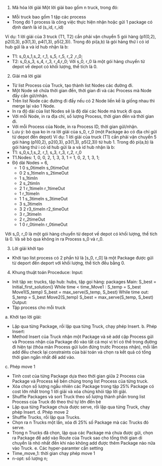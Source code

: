 1.	Mã hóa lời giải
Một lời giải bao gồm n truck, trong đó:
-	Mỗi truck bao gồm 1 tập các process
-	Trong đó 1 process là công việc thực hiện nhận hoặc gửi 1 package có định danh là id (s_id, r_id)

Ví dụ: 1 lời giải của 3 truck (T1, T2) cần phải vận chuyển 5 gói hàng (p1(0,2), p2(0,3), p3(1,3), p4(1,3), p5(2,3)). Trong đó pi(a,b) là gói hàng thứ i có id hub gửi là a và id hub nhận là b:
-	T1: s_0,s_1,s_2, r_1, s_5, r_5, r_2 ,r_0;
-	T2: s_0,s_3, s_4, r_3, r_4,r_0;
Với s_0, r_0 là một gói hàng chuyển từ depot về depot có khối lượng, thể tích là 0.
2.	Giải mã lời giải
-	Từ list Process của Truck, tạo thành list Nodes các đường đi. 
-	Một Node sẽ chứa thời gian đến, thời gian đi và các Process mà Node đấy cần gửi/nhận.
-	Trên list Node các đường đi đấy nếu có 2 Node liền kề là giống nhau thì merge lại vào 1 Node.
-	In ra độ dài của list Nodes sẽ là độ dài các Node mà truck đi qua.
  -	Với mỗi Node, in ra địa chỉ, số lượng Process, thời gian đến và thời gian đi.
  -	Với mỗi Process của Node, in ra Process ID, thời gian gửi/nhận.
-	Lưu ý: bỏ qua ko in ra lời giải của s_0, r_0 (một Package ảo có địa chỉ gửi từ depot đến depot)
Ví dụ: 1 lời giải của truck (T1) cần phải vận chuyển 5 gói hàng (p1(0,2), p2(0,3), p3(1,3), p5(2,3)) từ hub 1. Trong đó pi(a,b) là gói hàng thứ i có id hub gửi là a và id hub nhận là b:
-	T1: s_0,s_1,s_2, r_1, s_3, r_3, r_2, r_0
-	T1.Nodes: 1, 0, 0, 2, 1, 3, 3, 1 = 1, 0, 2, 1, 3, 1;
-	Độ dài Nodes = 6,
    -	1 0 s_0timeIn s_0timeOut
    -	0 2 s_1timeIn s_2timeOut
    -	1 s_1timIn
    -	2 s_2timIn
    -	2 1 r_1timeIn r_1timeOut
    -	1 r_1timeIn
    -	1 1 s_3timeIn s_3timeOut
    -	3 s_3timeIn
    -	3 2 r3_timeIn r2_timeOut
    - 3 r_3timeIn
    - 2 r_2timeOut
    - 1 0 r_0timeIn r_0timeOut

Với s_0, r_0 là một gói hàng chuyển từ depot về depot có khối lượng, thể tích là 0. Và sẽ bỏ qua không in ra Process s_0 và r_0.

3.	Lời giải khởi tạo
-	Khởi tạo list process có 2 phần tử là [s_0, r_0] là một Package được gửi từ deport đến deport với khối lượng, thể tích đều bằng 0.
4.	Khung thuật toán
Proceduce:
Input:
-	Init tập xe: trucks, tập hub: hubs, tập gọi hàng: packages
Main:
S_best = Initial_first_solution()
While time < time_Move1 :
S_temp = S_best
Move1(S_temp)
S_best = max_serve(S_temp, S_best)
While time out:
S_temp = S_best
Move2(S_temp)
S_best = max_serve(S_temp, S_best)
Output:
-	 Tập process cho mỗi truck

a.	Khởi tạo lời giải:
-	Lặp qua từng Package, rồi lặp qua từng Truck, chạy phép Insert.
b.	Phép Insert:
-	Method Insert của Truck nhận một Package và sẽ add cặp Process gửi và Process nhận của Package đó vào tất cả mọi vị trí có thể trong đường đi hiện tại (thỏa mãn Process gửi luôn đứng trước Process nhận), mỗi lần add đều check lại constraints của bài toán và chọn ra kết quả có tổng thời gian ngắn nhất để add vào.

c.	Phép move 1 <Greedy Insert>
-	Tính cost của từng Package dựa theo thời gian giữa 2 Process của Package và Process kế bên chúng trong list Process của từng truck.
-	Xóa chọn số lượng ngẫu nhiên các Package trong tập 25% Package có cost lớn nhất trong 1 lời giải và xóa chúng khỏi tập lời giải.
-	Shuffle Packages và sort Truck theo số lượng thành phần trong list Process của Truck đó theo thứ tự lớn đến bé
-	Lặp qua từng Package chưa được serve, rồi lặp qua từng Truck, chạy phép Insert.
d.	Phép move 2 <n-opt Move>
-	Shuffle Trucks, rồi lặp qua Trucks.
-	Chọn ra n Trucks một lần, xóa đi 25% số Package mà các Trucks đó serve.
-	Trong n Trucks đã chọn, lặp qua các Package mà chưa được gửi, chọn ra Package để add vào Route của Truck sao cho tổng thời gian di chuyển là nhỏ nhất đến khi nào không add được thêm Package nào nữa vào Truck.
e.	Các hyper-paramter cần setting
-	Time_move_1: thời gian chạy phép move 1
-	n-opt: số lượng n;
